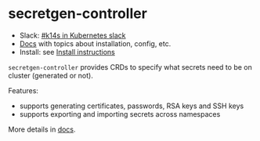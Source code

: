 # secretgen-controller

- Slack: [#k14s in Kubernetes slack](https://slack.kubernetes.io)
- [Docs](docs/README.md) with topics about installation, config, etc.
- Install: see [Install instructions](docs/install.md)

`secretgen-controller` provides CRDs to specify what secrets need to be on cluster (generated or not).

Features:

- supports generating certificates, passwords, RSA keys and SSH keys
- supports exporting and importing secrets across namespaces

More details in [docs](docs/README.md).
